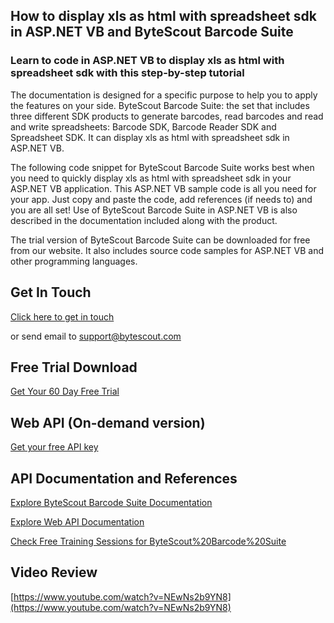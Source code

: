## How to display xls as html with spreadsheet sdk in ASP.NET VB and ByteScout Barcode Suite

### Learn to code in ASP.NET VB to display xls as html with spreadsheet sdk with this step-by-step tutorial

The documentation is designed for a specific purpose to help you to apply the features on your side. ByteScout Barcode Suite: the set that includes three different SDK products to generate barcodes, read barcodes and read and write spreadsheets: Barcode SDK, Barcode Reader SDK and Spreadsheet SDK. It can display xls as html with spreadsheet sdk in ASP.NET VB.

The following code snippet for ByteScout Barcode Suite works best when you need to quickly display xls as html with spreadsheet sdk in your ASP.NET VB application. This ASP.NET VB sample code is all you need for your app. Just copy and paste the code, add references (if needs to) and you are all set! Use of ByteScout Barcode Suite in ASP.NET VB is also described in the documentation included along with the product.

The trial version of ByteScout Barcode Suite can be downloaded for free from our website. It also includes source code samples for ASP.NET VB and other programming languages.

## Get In Touch

[Click here to get in touch](https://bytescout.zendesk.com/hc/en-us/requests/new?subject=ByteScout%20Barcode%20Suite%20Question)

or send email to [support@bytescout.com](mailto:support@bytescout.com?subject=ByteScout%20Barcode%20Suite%20Question) 

## Free Trial Download

[Get Your 60 Day Free Trial](https://bytescout.com/download/web-installer?utm_source=github-readme)

## Web API (On-demand version)

[Get your free API key](https://pdf.co/documentation/api?utm_source=github-readme)

## API Documentation and References

[Explore ByteScout Barcode Suite Documentation](https://bytescout.com/documentation/index.html?utm_source=github-readme)

[Explore Web API Documentation](https://pdf.co/documentation/api?utm_source=github-readme)

[Check Free Training Sessions for ByteScout%20Barcode%20Suite](https://academy.bytescout.com/)

## Video Review

[https://www.youtube.com/watch?v=NEwNs2b9YN8](https://www.youtube.com/watch?v=NEwNs2b9YN8)